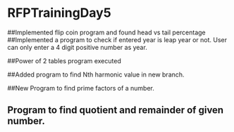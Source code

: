 # RFPTrainingDay5

##Implemented flip coin program and found head vs tail percentage  ##Implemented a program to check if entered year is leap year or not. User can only enter a 4 digit positive number as year.

##Power of 2 tables program executed

##Added program to find Nth harmonic value in new branch.

##New Program to find prime factors of a number.

## Program to find quotient and remainder of given number.